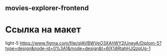 ## movies-explorer-frontend

# Ссылка на макет

light-5
https://www.figma.com/file/qIAVBWVeO3XAhWY2jUnevA/Diplom-5?type=design&node-id=0%3A1&mode=design&t=6lX14RtahHJQzqUg-1
